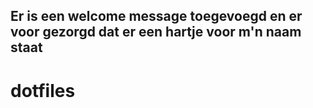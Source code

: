 ## Er is een welcome message toegevoegd en er voor gezorgd dat er een hartje voor m'n naam staat

# dotfiles

